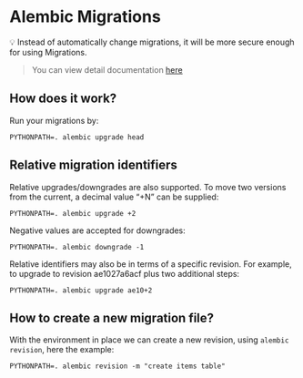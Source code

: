 # Alembic Migrations

:bulb: Instead of automatically change migrations, it will be more secure enough for using Migrations.

> You can view detail documentation [here](https://alembic.sqlalchemy.org/en/latest/tutorial.html)

## How does it work?

Run your migrations by:
```
PYTHONPATH=. alembic upgrade head
```

## Relative migration identifiers

Relative upgrades/downgrades are also supported. To move two versions from the current, a decimal value “+N” can be supplied:
```
PYTHONPATH=. alembic upgrade +2
```

Negative values are accepted for downgrades:
```
PYTHONPATH=. alembic downgrade -1
```

Relative identifiers may also be in terms of a specific revision. For example, to upgrade to revision ae1027a6acf plus two additional steps:
```
PYTHONPATH=. alembic upgrade ae10+2
```

## How to create a new migration file?

With the environment in place we can create a new revision, using `alembic revision`, here the example:
```
PYTHONPATH=. alembic revision -m "create items table"
```
